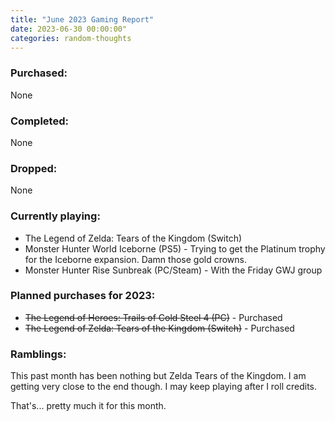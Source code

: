 ```yaml
---
title: "June 2023 Gaming Report"
date: 2023-06-30 00:00:00"
categories: random-thoughts
---
```


### Purchased:
None

### Completed:
None

### Dropped:
None

### Currently playing:
* The Legend of Zelda: Tears of the Kingdom (Switch)
* Monster Hunter World Iceborne (PS5) - Trying to get the Platinum trophy for the Iceborne expansion. Damn those gold crowns.
* Monster Hunter Rise Sunbreak (PC/Steam) - With the Friday GWJ group

### Planned purchases for 2023:
* ~~The Legend of Heroes: Trails of Cold Steel 4 (PC)~~ - Purchased
* ~~The Legend of Zelda: Tears of the Kingdom (Switch)~~ - Purchased

### Ramblings:
This past month has been nothing but Zelda Tears of the Kingdom. I am getting very close to the end though. I may keep playing after I roll credits.

That's... pretty much it for this month. 
